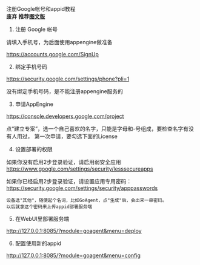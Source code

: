 注册Google帐号和appid教程  
**废弃**
**推荐[图文版](https://github.com/XX-net/XX-Net/wiki/how-to-create-my-appids)**

1. 注册 Google 帐号

  请填入手机号，为后面使用appengine做准备

   https://accounts.google.com/SignUp

2. 绑定手机号码

  https://security.google.com/settings/phone?pli=1

  没有绑定手机号码，是不能注册appengine服务的


3. 申请AppEngine  

  https://console.developers.google.com/project

  点“建立专案”，选一个自己喜欢的名字，只能是字母和-号组成，要检查名字有没有人用过，
  第一次申请，要勾选下面的License

4. 设置部署的权限

  如果你没有启用2步登录验证，请启用弱安全应用
  https://www.google.com/settings/security/lesssecureapps


  如果你已经启用2步登录验证，请设置应用专用密码：
  https://security.google.com/settings/security/apppasswords

    设备选"其他"，随便起个名词，比如GoAgent，点"生成"后，会出来一串密码。
    以后就拿这个密码来上传appid部署服务端

5. 在WebUI里部署服务端
  
  http://127.0.0.1:8085/?module=goagent&menu=deploy

6. 配置使用新的appid
  
  http://127.0.0.1:8085/?module=goagent&menu=config